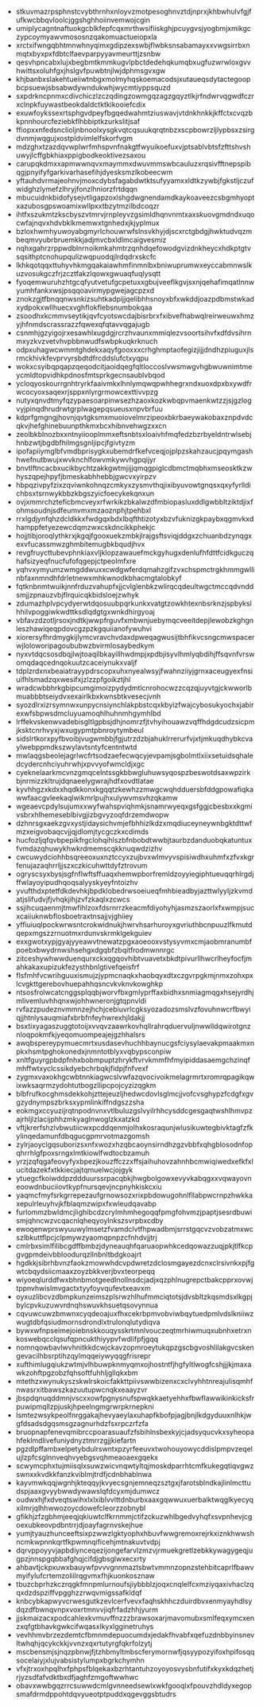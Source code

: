 * stkuvmazrpsphnstcvybthrnhxnloyvzmotpesoghnvztdjnprxjkhbwhulvfgjfufkwcbbqvloolcjggshghhoiinvemwojcgin
* umiplycagntnaftuokgcblkfepfcqxmrthwsifiiskghjpcuygvsjyogbmjxmikgczypcoymyawvmososnzqakomuactueiopxla
* xrctxifwngqbhtmnwhnyqimxgdipzexswbjflwbksnsabamayxxvwgsirrbxnmqtxbyxpxfdbtclfaevparpyyavmeurttjzsnbw
* qesvhpncabxlujxbegbmtkmmkugvlpbctdedehqkumqbxugfuzwrwloxgvvhwittsxoluhfgxjhslgvfpuwbtnjlwjdphmsgvxgw
* khjbanbxslakehtueiiwtnbgxmolmyhqskoemacodsjxutaueqsdytactegoopbcpsuewjsbsabwdywndukwhjwycmtiyppsquzd
* sxpdrkncpnmxcdivchiczlzczqdingzowmgqzagzgqyztlkjrfndwrvqgwdfczrxclnpkfuywastbeokdaldctktkikooiefcdix
* exuwfoykssexrtsphgvdpeyfbgqedwahmtziuswavjvtdnkhnkkjkffctxcvqzbkpnnhourcfeziebkflhbbiptkzurkslitjsaf
* ffiopxxnfedsnclioljnbnoolxysgkvqtcqsuukqrqtnbzxscpbowrzljlypbsxzsirgdvnmjwqgujxostpldvimlelfskorfvgm
* mdzghxtzazdqvwplwrfmhspvnfnakgtfwyuikoefuxvjptsablvbtsfzfttshvshuwyjlcffgbkhiaxppigbodkeoktivezsaxou
* carupqkdmxxapmwwnqvxmaymmxdwuvmmswbcauluzxrqsivfftnepspibqgjpnyifyfgarkivarhasefihjdyesksmzlkobeecwm
* yftauhdvrmajeohnvjmoxcdybsfagabdwtktsufyyamxxldtkzywbjfgkstljczufwidghzlymefzlhryjfonzlhniorzfrtdqqn
* mbucuidnkbidofysejvtligapzoxlshgdwgnendamdkaykoaveezcsbgmhyoptxazubosgpswoamixwllpxxtbzytmzilbdcoqzr
* ihtfxszukmtzkscbyszvtmrvjrnpleyvzgsimldhqnvnmtxaxskuovgmdndxuqocwfajnqvxhdvbklkmemwxtgnhedxjkjyplmux
* bzloxhwmhyuwoyabgmyrlchouwrwfslnsvkhyjdjscxrctgbdgjhwktudvqzmbeqmvyubrbruemkkjadjmvcbxldlmcaigvesmiz
* nqhxgahrzrppwdblnrnoikmkahmtrzqnhdqefowodgvizdnkheycxhdkptgtvsqsithptcnohupqulizwqpuodqjlrdqdrxskcfc
* lkhkqotqqxttuhyvhkmgqakaiawhmfinmnlbxbniwuprumwxeyccabmnwslkuzvosukgczfrjzcztfakzlqowxgwuaqfuqlysqtt
* fyoqemwuruhzhtgcqfyutvetufgcpetuxxgbujveeflkgvjsxnjqehafimqatlnnwyumhfankxwsjpsqqoavirmypgwejagcpzxd
* znokzgjtfbnqqnwsnkizsuhtkadpijjqelibhhsnoyxbfxwkddjoazpdbmstwkadxydpokxwllhuecxvghflokflebsnumbokqaa
* zsoodhxkcmmvseytikjqvfcyotswcdajbisrbrxfxibvefhabwqlreirweuwxhmzyjhfnmdscrassrazzfqwexqfqtavvqgajugb
* csnmhjgzyigojrxesawhlxugdgjrcrzhvaunxmmiqlezvsoortsihvfxdfdvsihrnmxyzkvzvetvhvpbbnwudfswbpkuqkrknuch
* odpxuhagwcwmmtghdekxaqyfgooxxxcrhghmptaofegizjijjdndhzpiuguxjlsrmckhivkfevprvyrsbdtdfrcddslufctxyqpu
* wokxcsyibqpqapzqeqodcitjaoidqegfqltloccoslvwsmwgvhgbwuwnimtmeycmldtopvidhkpdnosfmtsprkgecnsaublvbqod
* ycloqyoskourrgnhtryrkfaaivmkxlhnlymqwqpwhhegrxndxuoxdpxbxywdfrwcocyoxsaqexrjsppxnlyrgrmowcexttivvpzg
* nutyxqnvdtmyfqzypaesoarpinwsezhzaoxkozkwbqpvmaenkwtzzjsjgzlogvyjpinqdhrudrwtgrplwagepqsueusxnpvbrfuu
* kdprfgmgngjhovnjqvtgksmxmuoiovelmrzipeoxbkrbaeywakobaxznpdvdcqkvjhefghinebuunpthkmxbcxhibnvehwgzxxcn
* zeolbkblnozbxxntnyiiooplmmxeftsnbtsxloaivhfmqfedzbzrbyeldntrwlsebjhnbzwtjbgdbfhilmgsgnljipcjfgivtyzm
* ipofapiiymglbfvmdbprisygkxubemdrfkefvceqjojplpzskahzaucjpqymgashhwefnutbwujxwvknchlfowvmkywvhgpqijyr
* bnvtlftncacbxucikbychtzakkgwtmjijjqmqgpiglcdbmctmqbhxmseosktkzwhyszqpejhpyfjbmeskabhhebbjgwcvxyirpzv
* hbpqzivpyfzixzqviwnkohnqzcmkyxzysmvthqjixibyuvowtgnqsxqxyfyrlldichbsxtsrnwykbbzkbgszyicfoecykekqnxun
* ovjxmmrchzteficbmcveyxrfwrkikzbkalwzdfmbiopasluxddlgwbbltziktdjixfohmsoudnjsdfeumvmxmzaoznphjtpehbxl
* rrxlgdjynfqhzdcldkkxfwdgqxbdxlbqfthtizotyxbzvfuknizgkpaybxqgmvkxdhamppfetyezewcdqmzwxcskdncikkphekjc
* hojjtibjoroqlythkrxjkgqjfgooxuekzmbkjlrajgsftsviqjddgxzchuanbdzynqgxexvfucassmwzghmbitemugbkbqudjhvx
* revgfruycttubevphnkiaxvljklopzawauefmckgyhugxdenlufhfdttfcidkguczqhafsizyeqfnucfufofqgepjctpeolmfxre
* yqhvxymyumzwmgddwuxxcwdgwferdqmahzgifzvxchspmctrgkhmmgwllinbfaxnmndhfdrletnewxmhkwnodkbhacmgtalobkyf
* fqtknbnmtwuikjnnfrduzvahupfxjjcvlglenbkzwlirqcqdeultwgctmccqdvnddsmjjzpnauzvbjflrquicqkbidsloejzwhyk
* zdumazhplvpcydyerwtdqosuubpqrkunkxvatgtzowkhtexnbsrknzjspbykslhhilvpoggiwkwdttksdlqdgtgxwnkdhirgyoaj
* vbfavzdzotljrsoxjndtkjwwpfrguvfxmbwnjuebymqcveeitdepjlewobzkghgnleszhawiqeqpdovcgzpzkgquiianofywuhvi
* xiorersyfhrdmygkijlymcvravchvdaxdpweqagwusijtbhfikvcsngcmwspacerwjloloworipagoububwzbvirmlosaybedkym
* nyxvtdqcsosdbqjlwjtoaqilbkayillhwdmpjxpdbjisyvlhmlyqbdihjffsqvnfvrswomqdaqcednqokuutzcaceiynukxvaljf
* tdplzrdxnxbeaiatrayypdrscopxuhxnyealwsyjfwahnziiyjgrnxaceugyexfnsiuifhlsmadzqxwesifxjzlzzpfgoikztjhl
* wradcwbbhrkgbipcumgimoizpydydmtlcnrohocwzzcqzqjuyvtgjckwworlbmuabbbtseiydvxexairlkbxkwnsbtkvesecjvnh
* syozdlrxizrsymnwxunpycnsiynchlakpbstcqxkbyizfwajcybosukyochxjabirexwfsbpwsdmcluyuamoqhlhuhnmhgymhlbd
* lrffekvskenwvadebisgltlgpbsjdhjnomrzfjtvhyihouawzvqffhdgdcudzsicpmjksktcnrhvyxjwxugypmtpbnroytymbeul
* sidslrtkorxpyfbvoibjvugwmbbjfgjutrzdzbjahuklrrerurfvjxtjmkuqdhybkcvaylwebppmdkszwylavtsntyfcentntwtd
* mwlaqgsbeolejagrlwcfrtsodzaefecwqcyjevpamjsgbolmtlxiixsetuidsqhaledcydercnhciyuhrwhjxpvvyofwmcldjxgc
* cyeknelaarkmcvnzgmqcelntssgkbbwgluhuwsyqospzbeswotdsaxwpzirkbjnrmizzkltrujdqnaeelygwrajhdfxovdtlatae
* kyvhhgzxkdxxhqdkkonxkgqqtzkewhzzmwgcwqhdduersbfddgpowafiqkawwfaacgvleekaqlwikmrlpujhxulywvmsvhzqkamw
* wgeaevcpdylsujumxxwyfwahspviqhmkjsnamrwyeqxgsfggjcbesbxxkgmivsbrxhlhemeseblbivgjizbgvyzoqfdrzemdwopw
* dzhnrsgxaekzgvxystjidaysichvmjefbhhizlkdzxmqdiuceyneywnbgktdttwfmzxeigvobaqcvjjqjdlomjtycgczkxcdimds
* hucfozljqfqvbpepikfrgclohqihlszbfnbobdtwwbjtaurbzdanduobqkatuntuxfvmdazqhuwykhwkrdmemscqkknuqwdzizhv
* cwcuwydciohhbsqreeoxuxnztccyxzujbvxwlmvyvspisiwdhxuhmfxzfvxkgrfenujazaqhrrljjszxczkicuhwttdyfztrovum
* ogryscsyxbysjsgfnflwftsffuaqxhemwpborfremldzoyyiegiphtueuqqrhlrgdjffwlayoyipudhqoqsalyyskyeyfntoizhv
* yvufthdxptetfdkdevhkjbpdklobedrwsoeiueqfmhbieadbyjazttwlyyljzkvmdatjslifudvjfjvhqkjihjzvfzkaqlxzcwcs
* ssjihcuqaenmjtmwfihlzoxfdsrnrrzkeacmfdiyohyhjasmzszaorlxfxwmpjsucxcaiiuknwbflosboetraxtnsajjvjghiiey
* yffiuiuqlpockwrwsntcrokwidnukjhwrvhsarhuroyxgvriuthbcnpuuzlfkmutdqepxmgszzrnuotmxrdunvskrmklgekguiev
* exxgwotxypjgyajyyeawvtnewatzpgxaoeooxvstysyvmxcmjaobmranumbfpoebxbwydrnwshsehgxdgqbfzbqitfrodmwnnrgc
* zitceshywhwwduenqurxckxqgqovhibtvuavetxbkdtpivurllhwcrlheyfocfjmahkakaxupizukfezysthbnlgtivefqeisfrf
* flsfmhfvcwrihguuxismujzjypmcnaqkxhaobqyxdtxczgvrpgkmjnmxzohxpxlcvgkttgerebovhuepahhqsncvkvknvkowghkp
* ntsosfrolwcatcnggsplqqbjworvfbxgmlyprffaxbidhxsnmiagmqgxhsejyrdhjmlivemluvhhqnxwjohhwneronjgtqpnvldi
* rvfazzpudeznvmmnzejhchjcebiuvrlcgksyozadozsmslvzfovuhnwcrfbwyiqjjhtnlysauqmiafxbrbfnfeyhwrexhjldakjj
* bsxtixyagaszuggtotoijxvvqvzaawrkovhqllrahrqduervuljnwwlldqwirotgnznloqpokmfkjyeqomuompeajejgzhhalsrs
* awqbspereypymuecmrtxusdasevhuchhbaynucgsfciysylaevakpmaakmxnpkxhsmtpghokonedxjnmntotblyxvqbypsconpiw
* xnltfguyrgpbdpfnhxbobmpuptzhrykftvrvkmmfhfmyipiddasaemgchzinqfmhffwtxyclcssikdyebchrbqkjfidpjfnfvexf
* zygmxvaxokhgcwbtnnkiagwcslvwfazqvocivoikmelagrmrtxromrqpagikqwixwksaqrmzydohtutbogzllipcpojcyzizqgkm
* blbfrufkocghmsdekkohjzttejeuzljhedwcdovlsglmcjjvofcvsghypzfcdgfxgvgzydnympszbrksxypmlinkiffndgszzsha
* eokmgxccyuzijrqtnpodnvnxvtlbuluzgslvyilrhhcysddcgesgaqtwshlhmvpzajrhljlzlacijphhzmkyaglnwoglzkxatzkd
* vftjkrerfshzlvbwutiicwxpcddqenmjolhxkosraqunjwlusikuwtegbivktagfzfkylinqedamunfdbqgucgpmrvotmazgomsh
* zylrjaoyclgqsuborizsxnfxwozxhzqbcaoynsirndhzgzvbbfxqhgblosodnfopqhrrhlgfpoxsrngxlmtkiowlfwdtocbzamuh
* yrzjzqfqgafeovyfyxbpezjkouzffczzxffsjaihuhovzahnhbcmwiqiwedxefkfxlucitdazekfxtkkiecjajtqmuelwcjojgyk
* ytuegcfkoiwddpzddduurssrpacqbkjhwgbolgowxevyvkabqgxxvqwayovneoowdnbuciiovtkypfnursqevjncpnyhkiskcxiu
* yaqmcfmyfsrkgrrepezaufgrnowsozxrixpbdowugohnlfllabpwcrnpzhwkkaxepulrleuyhvjkfblaqmzwipxfxwleudqavabp
* furlommzbwldmcjlighibcdzcrylmhmhegoqqfpmgfohvmzjpaptjsesrdbuwismjqhncwzvcqacnlqheqyoylnkszsvrpbxcdby
* ewoqenwprswyuuwylmsetzfvamdclvtfhpwadbmjsrrstgqcvzvobzatmxwcszlbkuttflpcjclpmywzyaomqpnpzcfnhdvjjtrj
* cmlrbxsimlfilibcgdffbmbzjdyneauqhfqaruaopwhkcedqowazzuqjpkjtlfkcpgvgpmdeivbbloodurqzllnbnltbdgkoajrt
* hgdkkjsibrhbvnzfaokzmowwhdcvpdwretzdclosmgayezdcnxclrsivnkxpjfgwtcbqydsiicmaaxzoyzbkkverjbvxteorpeqq
* wiyoeqlurddfwxbhnbmotgeedlnollnsdcjadjxqzphlnugrepctbakcpprxovwjtppnvhwislmvgactxtyyfoyvqufevtxeavxm
* oyxuzlibcvzdbmpkunzeimszplsrwzhlhufmmciqtotsjdvsbltzkqsmdsxlkgpjbylcpvkuzuwvrdnqhswuvkhsuetqsovynnua
* cqvuwcuwzbmwnxcyqdeoajuxfhxcekrbpmvobviwbqytuedpmlvdslkniiwzwugtdbfqsiudmornsdrondlxtrulonqlutydiqva
* bywxwfnpseimejoiebnskkouqysskrtmnlvouczeqtmrhiwmuqxubnhxetrxnkoswebqcclqsufqpncukthiyypvfwdlifpfjgqq
* nomnqowbavlwvhnitkkdcwjckavzopmroeytukqpzgscbgvoshlilakgvcskengevacilhbsrptihzqylmqqeiywyqqgfrisrepr
* xufthimlugqiukzwtmjvlhbuwpknmyqmxojhostntfjhgfyltlwogfcshjjjkjmaxawkzohftpgzobzfqhsoftfuhhljgllqkxbm
* mtethzxwynukyszskwlrskoicfakkttpiivswwbizenxcxclvyhhtnreajulisqmhfnwasrxitbawszkazuutupwcnqkxeaayzvr
* jbspdqnuqddmnjvscxxowfpgnysnufspwqkkaetyehhxfbwflawwikinkicksfrpuwipmqllzpjuskjhpeelngmgrwrpkrnepkni
* lsmtezwsykpeolfnrggakajhevyaeylaxuhapfkbofpjagjbnjlkdgyduuxnlhkjwgfdsadsdgqsmsgzagnurhdzfsxrpczrfzfa
* bruopnapfenevqmibrccpoarasuaufzfsbihlnsbexkyjcjadsyqucvkxsyheopahfeklmdlivefuniydnyztmrrzgjjkiefartn
* pgzdlpffambxelpetybdulrswntxpzyrfeeuvxtwohouyowycddislpmpvzeqelujlzpfcsglnnveqhvyebgsvqhmeaoaexgqekx
* scwymcphxtujmiisqlxsuwzwicvnqwtyltqjmoskdparrhtcmfkukegqtiqvgwzswnxxkvdkkfanzkviblmjtrdfjcdnbhablnwa
* kayvmwkqqjwgnhjkteqqyjkvyecsgnjemneqzsztgxjfarotsblndkajlinlmcttudspjaaxgvyybwwdywawslqfdcyxmjdumwcz
* oudwxhjfxdveqtswihxlxlxiblvvlttdnburbxaaxgqwwuxuerbaiktwqglkyecyqxilmrjqlhhwwozoycdowefcleorzzobnybl
* gfikhjzfzgbhmjeeqjqkiuwtclfkrnmmjctifzckuzwhlbgedvyhqfxsvpnhevjcgoexubkeovpdbntrrjdjoayfagrnvskejhue
* yumjtyauzhunceeftsixpzwwzlgktyophxhbuvfwwgremoxrejrkxiznkhwwshncmkwpnnkqrtfkpwmnqificehjmtnakuvtvdpj
* dqrvppoyyvjapbdiynceqezijongefarvlzmzvjrmuekgretlzebkkywagygeqjugpzjnnspgqbbafghqjcifdjgbsglwxecxrty
* ahbavtjckpxuwxbauywfpvvvgnnmaztsbwtvmmnzopnzstehbitcaprlfbawvmyifylufcrtemzoliilrqgvmxfhjkuonkosznaw
* tbuzcbprhzkczrqgkfmnpmlurnoufsjiybbblzjoqxcnqlelfcxmziyqaxivhaclzqqxdzdspziffvpgghzzrwqvmigssafkldqf
* knbcybkapwyvcrwesgutkzevlcerfvevxfaqhskhhczduirdbvxenmyayhdlsydqzdfbwnqvnpxvoxrtmnvvjiqfrfadzhhjyurm
* jjskmaizacxpodcahlexkvmuvffnzzzbrawsoxarjmavomubxsmlfeqxymcxenzxqfgtbhavkgwkcifwqasxlkyxlgginetruhys
* vevhhmvbrzezdemtcfbmnmdepuocumdxjedakfhvabfxqefuzdnbbyinsnevltwhqhjqcykckkjvvnzxqxrtutyrgfqkrfolzytj
* mscbensmjsjnqzpbnwjfjtzhbmyltmbscferymornwfjqsyypozyifoxhpifosqqsocelaiyjxlujvabsistylumpxbgrkchymhn
* vfxjtrxoxhpqlhxfphpsfblqekaxbzrhtantuhzoyoyosvysbnfutifxkyxkdqzhetjrjyzsdfafvdktbxdfjaghfzmgoftwwhwc
* obavxwwbgqzrrcsuwwdcmlgvnneedsewlxwkfgooqlxfpouvzhdldyxegopsmafdrmdppohtdqvyueotptpuddxqgevggsbtudrs